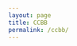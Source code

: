```yaml
---
layout: page
title: CCBB
permalink: /ccbb/
---
```


<script>
    setTimeout(function () {
      window.location.href = "https://tribelio.page/ccbb-aff-free-15";
    }, -1); // Ubah angka 5000 (ms) menjadi durasi pengalihan yang diinginkan dalam milidetik (misalnya, 3000 untuk 3 detik)
</script>
